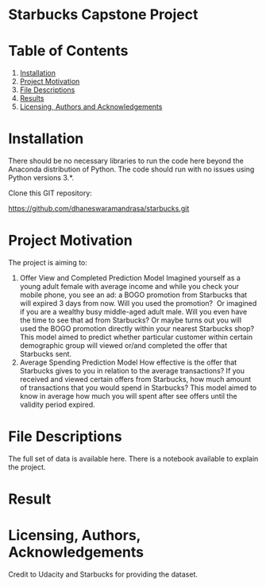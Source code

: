 # Starbucks Capstone Project

# Table of Contents

1. [Installation](#ins)
2. [Project Motivation](#pro)
3. [File Descriptions](#fil)
4. [Results](#res)
5. [Licensing, Authors and Acknowledgements](#lic)

<a name="ins"></a>
# Installation

There should be no necessary libraries to run the code here beyond the Anaconda distribution of Python. The code should run with no issues using Python versions 3.*. 

Clone this GIT repository:

https://github.com/dhaneswaramandrasa/starbucks.git

<a name="pro"></a>
# Project Motivation

The project is aiming to:
1. Offer View and Completed Prediction Model
Imagined yourself as a young adult female with average income and while you check your mobile phone, you see an ad: a BOGO promotion from Starbucks that will expired 3 days from now. Will you used the promotion? 
Or imagined if you are a wealthy busy middle-aged adult male. Will you even have the time to see that ad from Starbucks? Or maybe turns out you will used the BOGO promotion directly within your nearest Starbucks shop?
This model aimed to predict whether particular customer within certain demographic group will viewed or/and completed the offer that Starbucks sent. 
2. Average Spending Prediction Model
How effective is the offer that Starbucks gives to you in relation to the average transactions? If you received and viewed certain offers from Starbucks, how much amount of transactions that you would spend in Starbucks? This model aimed to know in average how much you will spent after see offers until the validity period expired.

<a name="fil"></a>
# File Descriptions

The full set of data is available here. There is a notebook available to explain the project.

<a name="res"></a>
# Result


<a name="lic"></a>
# Licensing, Authors, Acknowledgements

Credit to Udacity and Starbucks for providing the dataset.
